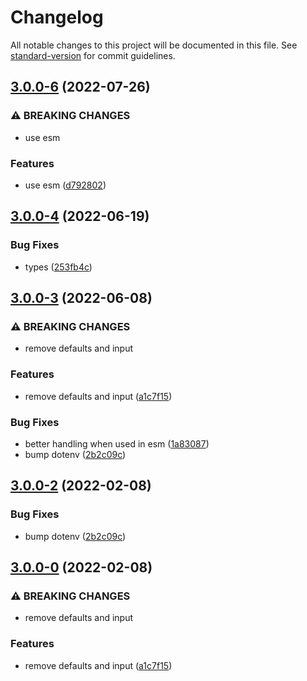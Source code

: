 # Changelog

All notable changes to this project will be documented in this file. See [standard-version](https://github.com/conventional-changelog/standard-version) for commit guidelines.

## [3.0.0-6](https://github.com/roxiness/configent/compare/v3.0.0-4...v3.0.0-6) (2022-07-26)


### ⚠ BREAKING CHANGES

* use esm

### Features

* use esm ([d792802](https://github.com/roxiness/configent/commit/d7928027edb2d49ba11c3893d1015af47e4ba7f8))

## [3.0.0-4](https://github.com/roxiness/configent/compare/v3.0.0-3...v3.0.0-4) (2022-06-19)


### Bug Fixes

* types ([253fb4c](https://github.com/roxiness/configent/commit/253fb4caa6731e669d84082d3d3d6e93ee134f9d))

## [3.0.0-3](https://github.com/roxiness/configent/compare/v2.2.0...v3.0.0-3) (2022-06-08)


### ⚠ BREAKING CHANGES

* remove defaults and input

### Features

* remove defaults and input ([a1c7f15](https://github.com/roxiness/configent/commit/a1c7f15743cbb70ccc10d8a8a8e641406fe59819))


### Bug Fixes

* better handling when used in esm ([1a83087](https://github.com/roxiness/configent/commit/1a8308706d916ac7fa01141787603abeb72ebede))
* bump dotenv ([2b2c09c](https://github.com/roxiness/configent/commit/2b2c09cbdb86f2c28d5edb5476f42d4775f63d65))

## [3.0.0-2](https://github.com/roxiness/configent/compare/v2.2.0...v3.0.0-2) (2022-02-08)

### Bug Fixes

* bump dotenv ([2b2c09c](https://github.com/roxiness/configent/commit/2b2c09cbdb86f2c28d5edb5476f42d4775f63d65))


## [3.0.0-0](https://github.com/roxiness/configent/compare/v2.2.0...v3.0.0-0) (2022-02-08)


### ⚠ BREAKING CHANGES

* remove defaults and input

### Features

* remove defaults and input ([a1c7f15](https://github.com/roxiness/configent/commit/a1c7f15743cbb70ccc10d8a8a8e641406fe59819))
